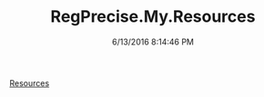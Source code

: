 ﻿---
title: RegPrecise.My.Resources
date: 6/13/2016 8:14:46 PM
---

[Resources](T-RegPrecise.My.Resources.Resources.html)
